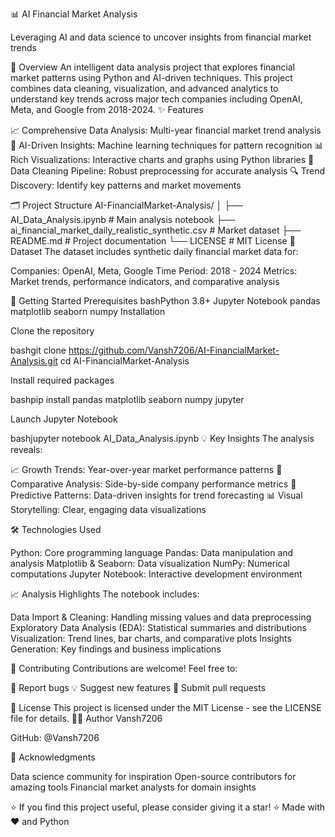 📊 AI Financial Market Analysis

Leveraging AI and data science to uncover insights from financial market trends

🎯 Overview
An intelligent data analysis project that explores financial market patterns using Python and AI-driven techniques. This project combines data cleaning, visualization, and advanced analytics to understand key trends across major tech companies including OpenAI, Meta, and Google from 2018-2024.
✨ Features

📈 Comprehensive Data Analysis: Multi-year financial market trend analysis
🤖 AI-Driven Insights: Machine learning techniques for pattern recognition
📊 Rich Visualizations: Interactive charts and graphs using Python libraries
🧹 Data Cleaning Pipeline: Robust preprocessing for accurate analysis
🔍 Trend Discovery: Identify key patterns and market movements

🗂️ Project Structure
AI-FinancialMarket-Analysis/
│
├── AI_Data_Analysis.ipynb          # Main analysis notebook
├── ai_financial_market_daily_realistic_synthetic.csv  # Market dataset
├── README.md                        # Project documentation
└── LICENSE                          # MIT License
📁 Dataset
The dataset includes synthetic daily financial market data for:

Companies: OpenAI, Meta, Google
Time Period: 2018 - 2024
Metrics: Market trends, performance indicators, and comparative analysis

🚀 Getting Started
Prerequisites
bashPython 3.8+
Jupyter Notebook
pandas
matplotlib
seaborn
numpy
Installation

Clone the repository

bashgit clone https://github.com/Vansh7206/AI-FinancialMarket-Analysis.git
cd AI-FinancialMarket-Analysis

Install required packages

bashpip install pandas matplotlib seaborn numpy jupyter

Launch Jupyter Notebook

bashjupyter notebook AI_Data_Analysis.ipynb
💡 Key Insights
The analysis reveals:

📈 Growth Trends: Year-over-year market performance patterns
🔄 Comparative Analysis: Side-by-side company performance metrics
🎯 Predictive Patterns: Data-driven insights for trend forecasting
📊 Visual Storytelling: Clear, engaging data visualizations

🛠️ Technologies Used

Python: Core programming language
Pandas: Data manipulation and analysis
Matplotlib & Seaborn: Data visualization
NumPy: Numerical computations
Jupyter Notebook: Interactive development environment

📈 Analysis Highlights
The notebook includes:

Data Import & Cleaning: Handling missing values and data preprocessing
Exploratory Data Analysis (EDA): Statistical summaries and distributions
Visualization: Trend lines, bar charts, and comparative plots
Insights Generation: Key findings and business implications

🤝 Contributing
Contributions are welcome! Feel free to:

🐛 Report bugs
💡 Suggest new features
🔧 Submit pull requests

📝 License
This project is licensed under the MIT License - see the LICENSE file for details.
👨‍💻 Author
Vansh7206

GitHub: @Vansh7206

🌟 Acknowledgments

Data science community for inspiration
Open-source contributors for amazing tools
Financial market analysts for domain insights


⭐ If you find this project useful, please consider giving it a star! ⭐
Made with ❤️ and Python